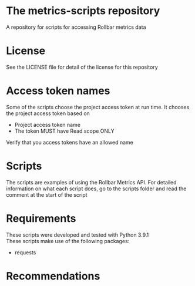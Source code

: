 # The metrics-scripts repository
A repository for scripts for accessing Rollbar metrics data

# License
See the LICENSE file for detail of the license for this repository

# Access token names
Some of the scripts choose the project access token at run time. It chooses the project access token based on 

* Project access token name
* The token MUST have Read scope ONLY

Verify that you access tokens have an allowed name

# Scripts
The scripts are examples of using the Rollbar Metrics API. For detailed information on what each script does, go to the scripts folder and read the comment at the start of the script


# Requirements
These scripts were developed and tested with Python 3.9.1  
These scripts make use of the following packages:  

* requests  

# Recommendations









